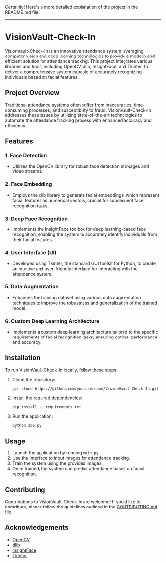 Certainly! Here's a more detailed explanation of the project in the README.md file:

---

# VisionVault-Check-In

VisionVault-Check-In is an innovative attendance system leveraging computer vision and deep learning technologies to provide a modern and efficient solution for attendance tracking. This project integrates various libraries and tools, including OpenCV, dlib, InsightFace, and Tkinter, to deliver a comprehensive system capable of accurately recognizing individuals based on facial features.

## Project Overview

Traditional attendance systems often suffer from inaccuracies, time-consuming processes, and susceptibility to fraud. VisionVault-Check-In addresses these issues by utilizing state-of-the-art technologies to automate the attendance tracking process with enhanced accuracy and efficiency.

## Features

### 1. Face Detection
- Utilizes the OpenCV library for robust face detection in images and video streams.

### 2. Face Embedding
- Employs the dlib library to generate facial embeddings, which represent facial features as numerical vectors, crucial for subsequent face recognition tasks.

### 3. Deep Face Recognition
- Implements the InsightFace toolbox for deep learning-based face recognition, enabling the system to accurately identify individuals from their facial features.

### 4. User Interface (UI)
- Developed using Tkinter, the standard GUI toolkit for Python, to create an intuitive and user-friendly interface for interacting with the attendance system.

### 5. Data Augmentation
- Enhances the training dataset using various data augmentation techniques to improve the robustness and generalization of the trained model.

### 6. Custom Deep Learning Architecture
- Implements a custom deep learning architecture tailored to the specific requirements of facial recognition tasks, ensuring optimal performance and accuracy.

## Installation

To run VisionVault-Check-In locally, follow these steps:

1. Clone the repository:

   ```bash
   git clone https://github.com/yourusername/VisionVault-Check-In.git
   ```

2. Install the required dependencies:

   ```bash
   pip install -r requirements.txt
   ```

3. Run the application:

   ```bash
   python app.py
   ```

## Usage

1. Launch the application by running `main.py`.
2. Use the interface to input images for attendance tracking.
3. Train the system using the provided images.
4. Once trained, the system can predict attendance based on facial recognition.

## Contributing

Contributions to VisionVault-Check-In are welcome! If you'd like to contribute, please follow the guidelines outlined in the [CONTRIBUTING.md](CONTRIBUTING.md) file.


## Acknowledgements

- [OpenCV](https://opencv.org/)
- [dlib](http://dlib.net/)
- [InsightFace](https://github.com/deepinsight/insightface)
- [Tkinter](https://docs.python.org/3/library/tkinter.html)


